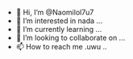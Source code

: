- 👋 Hi, I’m @Naomilol7u7
- 👀 I’m interested in nada ...
- 🌱 I’m currently learning ...
- 💞️ I’m looking to collaborate on ...
- 📫 How to reach me .uwu ..

<!---
Naomilol7u7/Naomilol7u7 is a ✨ special ✨ repository because its `README.md` (this file) 
appears on your GitHub profile.
You can click the Preview link to take a look at your changes.
--->

